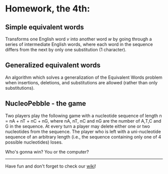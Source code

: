 
# Homework, the 4th:

## Simple equivalent words
Transforms one English word *v* into another word *w* by going through a series of intermediate English words, where each word in the sequence differs from the next by only one substitution (1 character).

## Generalized equivalent words
An algorithm which solves a generalization of the Equivalent Words problem when insertions, deletions, and substitutions are allowed (rather than only substitutions).

## NucleoPebble - the game 
Two players play the following game with a nucleotide sequence of
length n = nA + nT + nC + nG, where nA, nT, nC and nG are the
number of A,T,C and G in the sequence. At every turn a player
may delete either one or two nucleotides from the sequence. The
player who is left with a uni-nucleotide sequence of an arbitrary
length (i.e., the sequence containing only one of 4 possible
nucleotides) loses.

Who's gonna win? You or the computer?

---
Have fun and don't forget to check our [wiki](https://github.com/simozhou/homework4/wiki)! 
